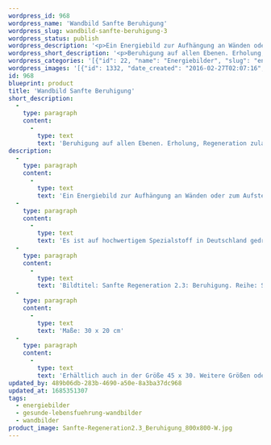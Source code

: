 ```yaml
---
wordpress_id: 968
wordpress_name: 'Wandbild Sanfte Beruhigung'
wordpress_slug: wandbild-sanfte-beruhigung-3
wordpress_status: publish
wordpress_description: '<p>Ein Energiebild zur Aufhängung an Wänden oder zum Aufstellen im Raum mit einem aktivierbaren Informationsfeld zu: Sanfte Regeneration - Beruhigung - Kräftigung: Beruhigung auf allen Ebenen erfahren. Offenheit für Regeneration, für Erholung. Der eigenen, inneren Weisheit folgen, um aufzutanken mit Energie und dem, was darüber hinaus gegebenenfalls erforderlich ist.</p><p>Es ist auf hochwertigem Spezialstoff in Deutschland gedruckt und sorgfältig in Handarbeit auf Holzkeilrahmen aufgezogen. Laut Herstellerangaben ist der farbintensive Druck 70 Jahre lichtecht, waschbar und in einem umweltorientierten Verfahren hergestellt. Der Oberstoff ist mit einer Spezialbeschichtung unterfüttert, so dass, bei Aufhängung an der Wand, der rückseitige Holzrahmen auch bei hellen Farben unsichtbar ist.</p><p>Bildtitel: Sanfte Regeneration 2.3: Beruhigung. Reihe: Sanfte Regeneration</p><p>Maße: 30 x 20 cm</p><p>Erhältlich auch in der Größe 45 x 30. Weitere Größen oder andere Seitenverhältnisse, sind bis 200 cm individuell für Sie innerhalb weniger Tage herstellbar. Bitte kontaktieren Sie uns hierfür unter <a href="mailto:info@elvedenverlag.de">info@elvedenverlag.de</a>.</p><p><a href="https://my.feenbaum.de/anwendung-energie-wandbilder/">Anwendungshinweise</a>      <a href="https://my.feenbaum.de/produktinformation-wandbilder/">Produktinformationen</a></p>'
wordpress_short_description: '<p>Beruhigung auf allen Ebenen. Erholung, Regeneration zulassen</p>'
wordpress_categories: '[{"id": 22, "name": "Energiebilder", "slug": "energiebilder"}, {"id": 41, "name": "Gesunde Lebensf\u00fchrung", "slug": "gesunde-lebensfuehrung-wandbilder"}, {"id": 24, "name": "Wandbilder", "slug": "wandbilder"}]'
wordpress_images: '[{"id": 1332, "date_created": "2016-02-27T02:07:16", "date_created_gmt": "2016-02-27T00:07:16", "date_modified": "2016-02-27T02:07:16", "date_modified_gmt": "2016-02-27T00:07:16", "src": "https://my.feenbaum.de/wp-content/uploads/2016/02/Sanfte-Regeneration2.3_Beruhigung_800x800-W.jpg", "name": "Sanfte-Regeneration2.3_Beruhigung_800x800-W", "alt": ""}]'
id: 968
blueprint: product
title: 'Wandbild Sanfte Beruhigung'
short_description:
  -
    type: paragraph
    content:
      -
        type: text
        text: 'Beruhigung auf allen Ebenen. Erholung, Regeneration zulassen'
description:
  -
    type: paragraph
    content:
      -
        type: text
        text: 'Ein Energiebild zur Aufhängung an Wänden oder zum Aufstellen im Raum mit einem aktivierbaren Informationsfeld zu: Sanfte Regeneration - Beruhigung - Kräftigung: Beruhigung auf allen Ebenen erfahren. Offenheit für Regeneration, für Erholung. Der eigenen, inneren Weisheit folgen, um aufzutanken mit Energie und dem, was darüber hinaus gegebenenfalls erforderlich ist.'
  -
    type: paragraph
    content:
      -
        type: text
        text: 'Es ist auf hochwertigem Spezialstoff in Deutschland gedruckt und sorgfältig in Handarbeit auf Holzkeilrahmen aufgezogen. Laut Herstellerangaben ist der farbintensive Druck 70 Jahre lichtecht, waschbar und in einem umweltorientierten Verfahren hergestellt. Der Oberstoff ist mit einer Spezialbeschichtung unterfüttert, so dass, bei Aufhängung an der Wand, der rückseitige Holzrahmen auch bei hellen Farben unsichtbar ist.'
  -
    type: paragraph
    content:
      -
        type: text
        text: 'Bildtitel: Sanfte Regeneration 2.3: Beruhigung. Reihe: Sanfte Regeneration'
  -
    type: paragraph
    content:
      -
        type: text
        text: 'Maße: 30 x 20 cm'
  -
    type: paragraph
    content:
      -
        type: text
        text: 'Erhältlich auch in der Größe 45 x 30. Weitere Größen oder andere Seitenverhältnisse, sind bis 200 cm individuell für Sie innerhalb weniger Tage herstellbar. Bitte kontaktieren Sie uns hierfür unter info@elvedenverlag.de.'
updated_by: 489b06db-283b-4690-a50e-8a3ba37dc968
updated_at: 1685351307
tags:
  - energiebilder
  - gesunde-lebensfuehrung-wandbilder
  - wandbilder
product_image: Sanfte-Regeneration2.3_Beruhigung_800x800-W.jpg
---
```


